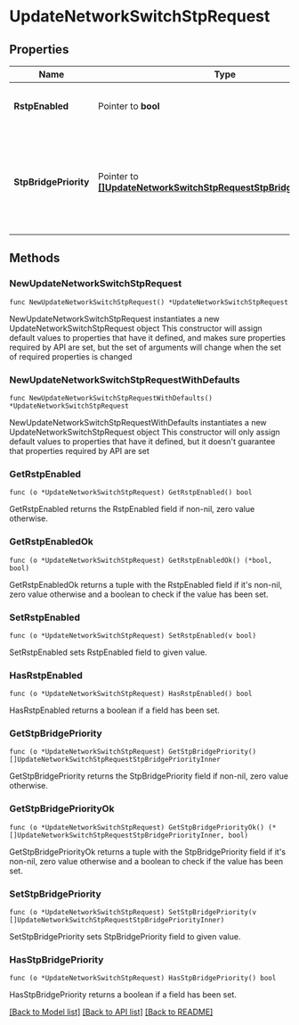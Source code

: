 # UpdateNetworkSwitchStpRequest

## Properties

Name | Type | Description | Notes
------------ | ------------- | ------------- | -------------
**RstpEnabled** | Pointer to **bool** | The spanning tree protocol status in network | [optional] 
**StpBridgePriority** | Pointer to [**[]UpdateNetworkSwitchStpRequestStpBridgePriorityInner**](UpdateNetworkSwitchStpRequestStpBridgePriorityInner.md) | STP bridge priority for switches/stacks or switch profiles. An empty array will clear the STP bridge priority settings. | [optional] 

## Methods

### NewUpdateNetworkSwitchStpRequest

`func NewUpdateNetworkSwitchStpRequest() *UpdateNetworkSwitchStpRequest`

NewUpdateNetworkSwitchStpRequest instantiates a new UpdateNetworkSwitchStpRequest object
This constructor will assign default values to properties that have it defined,
and makes sure properties required by API are set, but the set of arguments
will change when the set of required properties is changed

### NewUpdateNetworkSwitchStpRequestWithDefaults

`func NewUpdateNetworkSwitchStpRequestWithDefaults() *UpdateNetworkSwitchStpRequest`

NewUpdateNetworkSwitchStpRequestWithDefaults instantiates a new UpdateNetworkSwitchStpRequest object
This constructor will only assign default values to properties that have it defined,
but it doesn't guarantee that properties required by API are set

### GetRstpEnabled

`func (o *UpdateNetworkSwitchStpRequest) GetRstpEnabled() bool`

GetRstpEnabled returns the RstpEnabled field if non-nil, zero value otherwise.

### GetRstpEnabledOk

`func (o *UpdateNetworkSwitchStpRequest) GetRstpEnabledOk() (*bool, bool)`

GetRstpEnabledOk returns a tuple with the RstpEnabled field if it's non-nil, zero value otherwise
and a boolean to check if the value has been set.

### SetRstpEnabled

`func (o *UpdateNetworkSwitchStpRequest) SetRstpEnabled(v bool)`

SetRstpEnabled sets RstpEnabled field to given value.

### HasRstpEnabled

`func (o *UpdateNetworkSwitchStpRequest) HasRstpEnabled() bool`

HasRstpEnabled returns a boolean if a field has been set.

### GetStpBridgePriority

`func (o *UpdateNetworkSwitchStpRequest) GetStpBridgePriority() []UpdateNetworkSwitchStpRequestStpBridgePriorityInner`

GetStpBridgePriority returns the StpBridgePriority field if non-nil, zero value otherwise.

### GetStpBridgePriorityOk

`func (o *UpdateNetworkSwitchStpRequest) GetStpBridgePriorityOk() (*[]UpdateNetworkSwitchStpRequestStpBridgePriorityInner, bool)`

GetStpBridgePriorityOk returns a tuple with the StpBridgePriority field if it's non-nil, zero value otherwise
and a boolean to check if the value has been set.

### SetStpBridgePriority

`func (o *UpdateNetworkSwitchStpRequest) SetStpBridgePriority(v []UpdateNetworkSwitchStpRequestStpBridgePriorityInner)`

SetStpBridgePriority sets StpBridgePriority field to given value.

### HasStpBridgePriority

`func (o *UpdateNetworkSwitchStpRequest) HasStpBridgePriority() bool`

HasStpBridgePriority returns a boolean if a field has been set.


[[Back to Model list]](../README.md#documentation-for-models) [[Back to API list]](../README.md#documentation-for-api-endpoints) [[Back to README]](../README.md)


